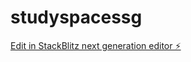 # studyspacessg

[Edit in StackBlitz next generation editor ⚡️](https://stackblitz.com/~/github.com/daricewong/studyspacessg)